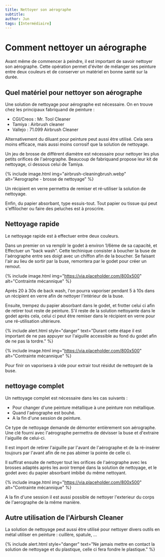 ```yaml
---
title: Nettoyer son aérographe
subtitle:
author: Jun
tags: [Intermédiaire]
---
```


# Comment nettoyer un aérographe

Avant même de commencer à peindre, il est important de savoir nettoyer son aérographe. Cette opération permet d'éviter de mélanger ses peinture entre deux couleurs et de conserver un matériel en bonne santé sur la durée.

## Quel matériel pour nettoyer son aérographe

Une solution de nettoyage pour aérographe est nécessaire. On en trouve chez les principaux fabriquand de peinture :
- CGI/Creos : Mr. Tool Cleaner
- Tamiya : Airbrush cleaner
- Vallejo : 71.099 Airbrush Cleaner

Alternativement du diluant pour peinture peut aussi être utilisé. Cela sera moins efficace, mais aussi moins corrosif que la solution de nettoyage.

Un jeu de brosse de différent diamètre est nécessaire pour nettoyer les plus petits orifices de l'aérographe. Beaucoup de fabriquand propose leur kit de nettoyage, ci dessous celui de Tamiya.

{% include image.html img="airbrush-cleaningbrush.webp" alt="Aerographe - brosse de nettoyage" %}

Un récipient en verre permettra de remiser et ré-utiliser la solution de nettoyage.

Enfin, du papier absorbant, type essuis-tout. Tout papier ou tissue qui peut s'effilocher ou faire des peluches est à proscrire.

## Nettoyage rapide

Le nettoyage rapide est à effectuer entre deux couleurs.

Dans un premier on va remplir le godet à environ 1/6ème de sa capacité, et Effectuer un "back wash".  Cette techinique consister à boucher la buse de l'aérographe entre ses doigt avec un chiffon afin de la boucher. Se faisant l'air au lieu de sortir par la buse, remontera par le godet pour créer un remout.

{% include image.html img="https://via.placeholder.com/800x500" alt="Contrainte mécannique" %}

Après 20 à 30s de back wash, l'on pourra vaporiser pendant 5 à 10s dans un récipient en verre afin de nettoyer l'intérieur de la buse.

Ensuite, trempez du papier absorbant dans le godet, et frotter celui ci afin de retirer tout reste de peinture. S'il reste de la solution nettoyante dans le godet après cela, celui ci peut être remiser dans le récipient en verre pour une ré-utilisation ultérieure.

{% include alert.html style="danger" text="Durant cette étape il est important de ne pas appuyer sur l'aiguille accessible au fond du godet afin de ne pas la tordre." %}

{% include image.html img="https://via.placeholder.com/800x500" alt="Contrainte mécannique" %}

Pour finir on vaporisera à vide pour extrair tout résidut de nettoyant de la buse.

## nettoyage complet

Un nettoyage complet est nécessaire dans les cas suivants :
- Pour changer d'une peinture métallique à une peinture non métallique.
- Quand l'aérographe est bouhé.
- A la fin d'une session de peinture.

Ce type de nettoyage demande de démonter entièrement son aérographe. Une clé fourni avec l'aérographe permettra de dévisser la buse et d'extraire l'aiguille de celui-ci. 

Il est import de retirer l'aiguille par l'avant de l'aérographe et de la ré-insérer toujours par l'avant afin de ne pas abimer la pointe de celle ci.

Il suffirat ensuite de nettoyer tout les orifices de l'aérographe avec les brosses adaptés après les avoir trempé dans la solution de nettoyage, et le godet avec du papier absorbant imbibé du même nettoyant.

{% include image.html img="https://via.placeholder.com/800x500" alt="Contrainte mécannique" %}

A la fin d'une session il est aussi possible de nettoyer l'exterieur du corps de l'aerographe de la même manière.

## Autre utilisation de l'Airbursh Cleaner

La solution de nettoyage peut aussi être utilisé pour nettoyer divers outils en métal utiliser en peinture : cuillère, spatule, ...

{% include alert.html style="danger" text="Ne jamais mettre en contact la solution de nettoyage et du plastique, celle ci fera fondre le plastique." %}
